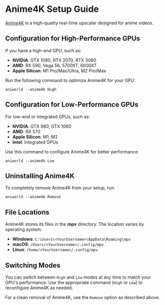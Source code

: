 # Anime4K Setup Guide

[Anime4K](https://github.com/bloc97/Anime4K) is a high-quality real-time upscaler designed for anime videos.

## Configuration for High-Performance GPUs
If you have a high-end GPU, such as:

- **NVIDIA**: GTX 1080, RTX 2070, RTX 3060
- **AMD**: RX 590, Vega 56, 5700XT, 6600XT
- **Apple Silicon**: M1 Pro/Max/Ultra, M2 Pro/Max

Run the following command to optimize Anime4K for your GPU:

```
aniworld --anime4k High
```

## Configuration for Low-Performance GPUs
For low-end or integrated GPUs, such as:

- **NVIDIA**: GTX 980, GTX 1060
- **AMD**: RX 570
- **Apple Silicon**: M1, M2
- **Intel**: Integrated GPUs

Use this command to configure Anime4K for better performance:

```
aniworld --anime4k Low
```

## Uninstalling Anime4K
To completely remove Anime4K from your setup, run:

```
aniworld --anime4k Remove
```

## File Locations
Anime4K stores its files in the **mpv** directory. The location varies by operating system:

- **Windows**: `C:\Users\<YourUsername>\AppData\Roaming\mpv`
- **macOS**: `/Users/<YourUsername>/.config/mpv`
- **Linux**: `/home/<YourUsername>/.config/mpv`

## Switching Modes
You can switch between `High` and `Low` modes at any time to match your GPU's performance. Use the appropriate command (`High` or `Low`) to reconfigure Anime4K as needed.

For a clean removal of Anime4K, use the `Remove` option as described above.